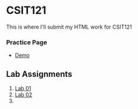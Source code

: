 # CSIT121
This is where I'll submit my HTML work for CSIT121
<h3>Practice Page</h3>
<ul>
  <li><a href="https://db-downing.github.io/CSIT121/practice/demo.html">Demo</a></li>
</ul>
<h2>Lab Assignments</h2>
<ol>
  <li><a href="https://db-downing.github.io/CSIT121/lab01/aboutme.html">Lab 01</a></li>
  <li><a href="https://db-downing.github.io/CSIT121/lab02/HTML_basics.html">Lab 02</a></li>
  <li><a href="https://db-downing.github.io/CSIT121/lab03/HTML_basics.html"</a></li>
</ol>
